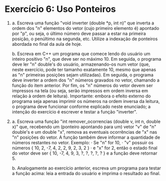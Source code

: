 # Exercício 6: **Uso Ponteiros**

1. 
    a. Escreva uma função "void inverter (double *p, int n)" que inverta a ordem dos "n" elementos do vetor (cujo primeiro elemento é) apontado por "p", ou seja, o último número deve passar a estar na primeira posição, o penúltimo na segunda, etc. Utilize a indexação de ponteiros abordada no final da aula de hoje.

    b. Escreva em C++ um programa que comece lendo do usuário um inteiro positivo "n", que deve ser no máximo 10. Em seguida, o programa deve ler "n" double's do usuário, armazenando-os num vetor (que, neste exercício, pode ter tamanho exatamente 10, mesmo que apenas as "n" primeiras posições sejam utilizadas). Em seguida, o programa deve inverter a ordem dos "n" números gravados no vetor, chamando a função do item anterior. Por fim, os "n" números do vetor devem ser impressos na tela (ou seja, serão impressos em ordem inversa em relação à ordem de leitura). Importante: embora o efeito externo do programa seja apenas imprimir os números na ordem inversa da leitura, o programa deve funcionar conforme explicado neste enunciado; a intenção do exercício é escrever e testar a função "inverter".

2. 
    a.  Escreva uma função "int remover_ocorrencias (double v, int n, double x)" que, recebendo um (ponteiro apontando para um) vetor "v" de "n" double's e um double "x", remova as eventuais ocorrências de "x" nas "n" posições do vetor. A função também deve informar a quantidade de números restantes no vetor. Exemplo:
        · Se "n" for 10,
        · "v" possuir os números { 10, 2, -7, 4, 2, 2, 9, 2, 3, 2 }
        · e "x" for 2,
        então o estado final do vetor deve ser { 10, -7, 4, 9, 3, ?, ?, ?, ?, ? } e a função deve retornar 5.

    b.  Analogamente ao exercício anterior, escreva um programa para testar a função acima: leia a entrada do usuário e imprima o resultado ao final.